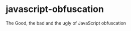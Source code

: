 javascript-obfuscation
======================

The Good, the bad and the ugly of JavaScript obfuscation
